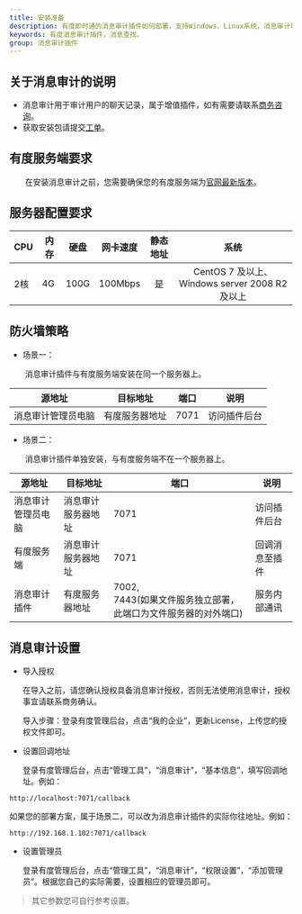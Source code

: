 ```yaml
---
title: 安装准备
description: 有度即时通的消息审计插件如何部署，支持Windows、Linux系统，消息审计可以用户审计客户端的聊天信息，包括文字、图片、文件。
keywords: 有度消息审计插件，消息查找。
group: 消息审计插件
---
```


## 关于消息审计的说明

- 消息审计用于审计用户的聊天记录，属于增值插件，如有需要请联系[商务咨询](tencent://message/?uin=2850184511&Site=www.xinda.im&Menu=yes)。
- 获取安装包请提交[工单](https://kf.youdu.im)。

## 有度服务端要求

　　在安装消息审计之前，您需要确保您的有度服务端为[官网最新版本](https://youdu.im/download.html)。

## 服务器配置要求

| CPU  | 内存 | 硬盘 |   网卡速度   | 静态地址 |                   **系统**                    |
| ---- | ---- | ---- | :----------: | :------: | :-------------------------------------------: |
| 2核  | 4G   | 100G |   100Mbps    |    是    | CentOS 7 及以上、Windows server 2008 R2及以上 |

## 防火墙策略

- 场景一：

  ​	消息审计插件与有度服务端安装在同一个服务器上。

| 源地址             | 目标地址       | 端口 | 说明         |
| ------------------ | -------------- | ---- | ------------ |
| 消息审计管理员电脑 | 有度服务器地址 | 7071 | 访问插件后台 |

- 场景二：

  ​	消息审计插件单独安装，与有度服务端不在一个服务器上。

| 源地址             | 目标地址           | 端口                                                         | 说明           |
| ------------------ | ------------------ | ------------------------------------------------------------ | -------------- |
| 消息审计管理员电脑 | 消息审计服务器地址 | 7071                                                         | 访问插件后台   |
| 有度服务端         | 消息审计服务器地址 | 7071                                                         | 回调消息至插件 |
| 消息审计插件       | 有度服务器地址     | 7002,<br>7443(如果文件服务独立部署，此端口为文件服务器的对外端口) | 服务内部通讯   |

## 消息审计设置

- 导入授权

  ​	在导入之前，请您确认授权具备消息审计授权，否则无法使用消息审计，授权事宜请联系商务确认。

  导入步骤：登录有度管理后台，点击“我的企业”，更新License，上传您的授权文件即可。

- 设置回调地址

  ​	登录有度管理后台，点击“管理工具”，“消息审计”，“基本信息”，填写回调地址。例如：

```
http://localhost:7071/callback
```

​		如果您的部署方案，属于场景二，可以改为消息审计插件的实际你往地址。例如：

```
http://192.168.1.102:7071/callback
```

- 设置管理员

  ​	登录有度管理后台，点击“管理工具”，“消息审计”，“权限设置”，“添加管理员”。根据您自己的实际需要，设置相应的管理员即可。

> 其它参数您可自行参考设置。